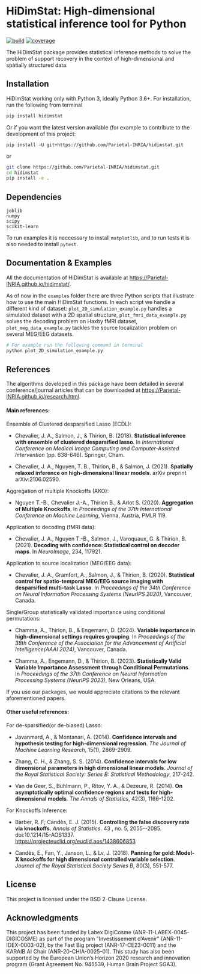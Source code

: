 # HiDimStat: High-dimensional statistical inference tool for Python
[![build][TravisCI]][travis]  [![coverage][CodeCov]][cov]

The HiDimStat package provides statistical inference methods to solve the
problem of support recovery in the context of high-dimensional and
spatially structured data.

## Installation

HiDimStat working only with Python 3, ideally Python 3.6+. For installation,
run the following from terminal

```bash
pip install hidimstat
```

Or if you want the latest version available (for example to contribute to
the development of this project:

```
pip install -U git+https://github.com/Parietal-INRIA/hidimstat.git
```

or

```bash
git clone https://github.com/Parietal-INRIA/hidimstat.git
cd hidimstat
pip install -e .
```

## Dependencies

```
joblib
numpy
scipy
scikit-learn
```

To run examples it is neccessary to install `matplotlib`, and to run tests it
is also needed to install `pytest`.

## Documentation & Examples

All the documentation of HiDimStat is available at https://Parietal-INRIA.github.io/hidimstat/.

As of now in the `examples` folder there are three Python scripts that
illustrate how to use the main HiDimStat functions.
In each script we handle a different kind of dataset:
``plot_2D_simulation_example.py`` handles a simulated dataset with a 2D
spatial structure,
``plot_fmri_data_example.py`` solves the decoding problem on Haxby fMRI dataset,
``plot_meg_data_example.py`` tackles the source localization problem on several
MEG/EEG datasets.


```bash
# For example run the following command in terminal
python plot_2D_simulation_example.py
```

## References

The algorithms developed in this package have been detailed in several
conference/journal articles that can be downloaded at
https://Parietal-INRIA.github.io/research.html.

#### Main references:

Ensemble of Clustered desparsified Lasso (ECDL):

* Chevalier, J. A., Salmon, J., & Thirion, B. (2018). __Statistical inference
  with ensemble of clustered desparsified lasso__. In _International Conference
  on Medical Image Computing and Computer-Assisted Intervention_
  (pp. 638-646). Springer, Cham.

* Chevalier, J. A., Nguyen, T. B., Thirion, B., & Salmon, J. (2021). __Spatially relaxed inference on high-dimensional linear models__. arXiv preprint arXiv:2106.02590.

Aggregation of multiple Knockoffs (AKO):

* Nguyen T.-B., Chevalier J.-A., Thirion B., & Arlot S. (2020). __Aggregation
  of Multiple Knockoffs__. In _Proceedings of the 37th International Conference on
  Machine Learning_, Vienna, Austria, PMLR 119.

Application to decoding (fMRI data):

* Chevalier, J. A., Nguyen T.-B., Salmon, J., Varoquaux, G. & Thirion, B. (2021). __Decoding with confidence: Statistical control on decoder maps__. In _NeuroImage_, 234, 117921.

Application to source localization (MEG/EEG data):

* Chevalier, J. A., Gramfort, A., Salmon, J., & Thirion, B. (2020). __Statistical control for spatio-temporal MEG/EEG source imaging with desparsified multi-task Lasso__. In _Proceedings of the 34th Conference on Neural Information Processing Systems (NeurIPS 2020)_, Vancouver, Canada.

Single/Group statistically validated importance using conditional permutations:

* Chamma, A., Thirion, B., & Engemann, D. (2024). __Variable importance in
  high-dimensional settings requires grouping__. In _Proceedings of
  the 38th Conference of the Association for the Advancement of Artificial
  Intelligence(AAAI 2024)_, Vancouver, Canada.

* Chamma, A., Engemann, D., & Thirion, B. (2023). __Statistically Valid Variable
  Importance Assessment through Conditional Permutations__. In _Proceedings of
  the 37th Conference on Neural Information Processing Systems (NeurIPS 2023)_,
  New Orleans, USA.

If you use our packages, we would appreciate citations to the relevant aforementioned papers.

#### Other useful references:

For de-sparsified(or de-biased) Lasso:

* Javanmard, A., & Montanari, A. (2014). __Confidence intervals and hypothesis
  testing for high-dimensional regression__. _The Journal of Machine Learning
  Research_, 15(1), 2869-2909.

* Zhang, C. H., & Zhang, S. S. (2014). __Confidence intervals for low dimensional
  parameters in high dimensional linear models__. _Journal of the Royal
  Statistical Society: Series B: Statistical Methodology_, 217-242.

* Van de Geer, S., Bühlmann, P., Ritov, Y. A., & Dezeure, R. (2014). __On
  asymptotically optimal confidence regions and tests for high-dimensional
  models__. _The Annals of Statistics_, 42(3), 1166-1202.

For Knockoffs Inference:

* Barber, R. F; Candès, E. J. (2015). __Controlling the false discovery rate
  via knockoffs__. _Annals of Statistics_. 43 , no. 5,
  2055--2085. doi:10.1214/15-AOS1337. https://projecteuclid.org/euclid.aos/1438606853

* Candès, E., Fan, Y., Janson, L., & Lv, J. (2018). __Panning for gold: Model-X
  knockoffs for high dimensional controlled variable selection__. _Journal of the
  Royal Statistical Society Series B_, 80(3), 551-577.

## License

This project is licensed under the BSD 2-Clause License.

## Acknowledgments

This project has been funded by Labex DigiCosme (ANR-11-LABEX-0045-DIGICOSME)
as part of the program "Investissement d’Avenir" (ANR-11-IDEX-0003-02), by the
Fast Big project (ANR-17-CE23-0011) and the KARAIB AI Chair
(ANR-20-CHIA-0025-01). This study has also been supported by the European
Union’s Horizon 2020 research and innovation program
(Grant Agreement No. 945539, Human Brain Project SGA3).


[TravisCI]: https://travis-ci.com/Parietal-INRIA/hidimstat.svg?branch=main "travisCI status"
[travis]: https://travis-ci.com/Parietal-INRIA/hidimstat

[CodeCov]: https://codecov.io/gh/Parietal-INRIA/hidimstat/branch/main/graph/badge.svg "CodeCov status"
[cov]: https://codecov.io/gh/Parietal-INRIA/hidimstat
